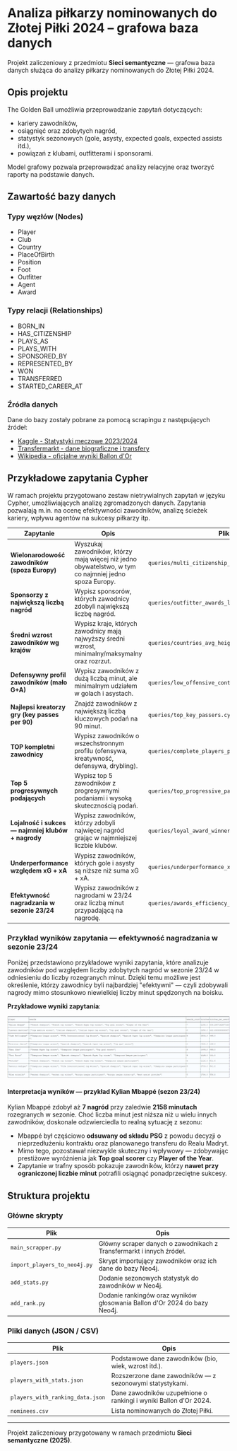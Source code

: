 # Analiza piłkarzy nominowanych do Złotej Piłki 2024 – grafowa baza danych

Projekt zaliczeniowy z przedmiotu **Sieci semantyczne** — grafowa baza danych służąca do analizy piłkarzy nominowanych do Złotej Piłki 2024.

## Opis projektu

The Golden Ball umożliwia przeprowadzanie zapytań dotyczących:

- kariery zawodników,
- osiągnięć oraz zdobytych nagród,
- statystyk sezonowych (gole, asysty, expected goals, expected assists itd.),
- powiązań z klubami, outfitterami i sponsorami.

Model grafowy pozwala przeprowadzać analizy relacyjne oraz tworzyć raporty na podstawie danych.

## Zawartość bazy danych

### Typy węzłów (Nodes)

- Player
- Club
- Country
- PlaceOfBirth
- Position
- Foot
- Outfitter
- Agent
- Award

### Typy relacji (Relationships)

- BORN_IN
- HAS_CITIZENSHIP
- PLAYS_AS
- PLAYS_WITH
- SPONSORED_BY
- REPRESENTED_BY
- WON
- TRANSFERRED
- STARTED_CAREER_AT

### Źródła danych

Dane do bazy zostały pobrane za pomocą scrapingu z następujących źródeł:

- [Kaggle - Statystyki meczowe 2023/2024](https://www.kaggle.com/datasets/willianoliveiragibin/ballon-dor-2024)
- [Transfermarkt - dane biograficzne i transfery](https://www.transfermarkt.pl/)
- [Wikipedia - oficjalne wyniki Ballon d'Or](https://en.wikipedia.org/wiki/2024_Ballon_d%27Or)

## Przykładowe zapytania Cypher

W ramach projektu przygotowano zestaw nietrywialnych zapytań w języku Cypher, umożliwiających analizę zgromadzonych danych.
Zapytania pozwalają m.in. na ocenę efektywności zawodników, analizę ścieżek kariery, wpływu agentów na sukcesy piłkarzy itp.

| Zapytanie                                          | Opis                                                                                                  | Plik                                               |
| -------------------------------------------------- | ----------------------------------------------------------------------------------------------------- | -------------------------------------------------- |
| **Wielonarodowość zawodników (spoza Europy)**      | Wyszukaj zawodników, którzy mają więcej niż jedno obywatelstwo, w tym co najmniej jedno spoza Europy. | `queries/multi_citizenship_outside_europe.cypher`  |
| **Sponsorzy z największą liczbą nagród**           | Wypisz sponsorów, których zawodnicy zdobyli największą liczbę nagród.                                 | `queries/outfitter_awards_leaders.cypher`          |
| **Średni wzrost zawodników wg krajów**             | Wypisz kraje, których zawodnicy mają najwyższy średni wzrost, minimalny/maksymalny oraz rozrzut.      | `queries/countries_avg_height_distribution.cypher` |
| **Defensywny profil zawodników (mało G+A)**        | Wypisz zawodników z dużą liczbą minut, ale minimalnym udziałem w golach i asystach.                   | `queries/low_offensive_contribution.cypher`        |
| **Najlepsi kreatorzy gry (key passes per 90)**     | Znajdź zawodników z największą liczbą kluczowych podań na 90 minut.                                   | `queries/top_key_passers.cypher`                   |
| **TOP kompletni zawodnicy**                        | Wypisz zawodników o wszechstronnym profilu (ofensywa, kreatywność, defensywa, drybling).              | `queries/complete_players_profiles.cypher`         |
| **Top 5 progresywnych podających**                 | Wypisz top 5 zawodników z progresywnymi podaniami i wysoką skutecznością podań.                       | `queries/top_progressive_passers.cypher`           |
| **Lojalność i sukces — najmniej klubów + nagrody** | Wypisz zawodników, którzy zdobyli najwięcej nagród grając w najmniejszej liczbie klubów.              | `queries/loyal_award_winners.cypher`               |
| **Underperformance względem xG + xA**              | Wypisz zawodników, których gole i asysty są niższe niż suma xG + xA.                                  | `queries/underperformance_xg_xa.cypher`            |
| **Efektywność nagradzania w sezonie 23/24**        | Wypisz zawodników z nagrodami w 23/24 oraz liczbą minut przypadającą na nagrodę.                      | `queries/awards_efficiency_23_24.cypher`           |

### Przykład wyników zapytania — efektywność nagradzania w sezonie 23/24

Poniżej przedstawiono przykładowe wyniki zapytania, które analizuje zawodników pod względem liczby zdobytych nagród w sezonie 23/24 w odniesieniu do liczby rozegranych minut.
Dzięki temu możliwe jest określenie, którzy zawodnicy byli najbardziej "efektywni" — czyli zdobywali nagrody mimo stosunkowo niewielkiej liczby minut spędzonych na boisku.

**Przykładowe wyniki zapytania**:

![awards_efficiency_23_24](queries/awards_efficiency_23_24.png)

#### Interpretacja wyników — przykład Kylian Mbappé (sezon 23/24)

Kylian Mbappé zdobył aż **7 nagród** przy zaledwie **2158 minutach** rozegranych w sezonie. Choć liczba minut jest niższa niż u wielu innych zawodników, doskonale odzwierciedla to realną sytuację z sezonu:

* Mbappé był częściowo **odsuwany od składu PSG** z powodu decyzji o nieprzedłużeniu kontraktu oraz planowanego transferu do Realu Madryt.
* Mimo tego, pozostawał niezwykle skuteczny i wpływowy — zdobywając prestiżowe wyróżnienia jak **Top goal scorer** czy **Player of the Year**.
* Zapytanie w trafny sposób pokazuje zawodników, którzy **nawet przy ograniczonej liczbie minut** potrafili osiągnąć ponadprzeciętne sukcesy.

## Struktura projektu

### Główne skrypty

| Plik | Opis |
|------|------|
| `main_scrapper.py` | Główny scraper danych o zawodnikach z Transfermarkt i innych źródeł. |
| `import_players_to_neo4j.py` | Skrypt importujący zawodników oraz ich dane do bazy Neo4j. |
| `add_stats.py` | Dodanie sezonowych statystyk do zawodników w Neo4j. |
| `add_rank.py` | Dodanie rankingów oraz wyników głosowania Ballon d'Or 2024 do bazy Neo4j. |

### Pliki danych (JSON / CSV)

| Plik | Opis |
|------|------|
| `players.json` | Podstawowe dane zawodników (bio, wiek, wzrost itd.). |
| `players_with_stats.json` | Rozszerzone dane zawodników — z sezonowymi statystykami. |
| `players_with_ranking_data.json` | Dane zawodników uzupełnione o rankingi i wyniki Ballon d'Or 2024. |
| `nominees.csv` | Lista nominowanych do Złotej Piłki. |

---

Projekt zaliczeniowy przygotowany w ramach przedmiotu **Sieci semantyczne (2025)**.
